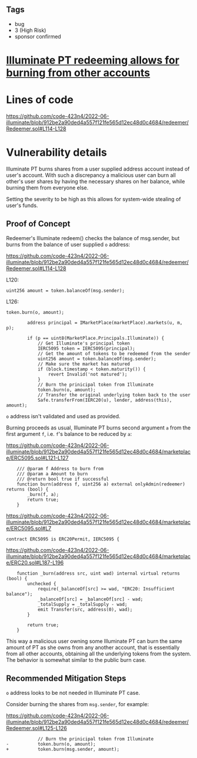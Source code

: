 ## Tags

- bug
- 3 (High Risk)
- sponsor confirmed

# [Illuminate PT redeeming allows for burning from other accounts](https://github.com/code-423n4/2022-06-illuminate-findings/issues/387) 

# Lines of code

https://github.com/code-423n4/2022-06-illuminate/blob/912be2a90ded4a557f121fe565d12ec48d0c4684/redeemer/Redeemer.sol#L114-L128


# Vulnerability details

Illuminate PT burns shares from a user supplied address account instead of user's account. With such a discrepancy a malicious user can burn all other's user shares by having the necessary shares on her balance, while burning them from everyone else.

Setting the severity to be high as this allows for system-wide stealing of user's funds.

## Proof of Concept

Redeemer's Illuminate redeem() checks the balance of msg.sender, but burns from the balance of user supplied `o` address:

https://github.com/code-423n4/2022-06-illuminate/blob/912be2a90ded4a557f121fe565d12ec48d0c4684/redeemer/Redeemer.sol#L114-L128

L120:

```solidity
uint256 amount = token.balanceOf(msg.sender);
```

L126:

```solidity
token.burn(o, amount);
```

```solidity
        address principal = IMarketPlace(marketPlace).markets(u, m, p);

        if (p == uint8(MarketPlace.Principals.Illuminate)) {
            // Get Illuminate's principal token
            IERC5095 token = IERC5095(principal);
            // Get the amount of tokens to be redeemed from the sender
            uint256 amount = token.balanceOf(msg.sender);
            // Make sure the market has matured
            if (block.timestamp < token.maturity()) {
                revert Invalid('not matured');
            }
            // Burn the prinicipal token from Illuminate
            token.burn(o, amount);
            // Transfer the original underlying token back to the user
            Safe.transferFrom(IERC20(u), lender, address(this), amount);
```

`o` address isn't validated and used as provided.

Burning proceeds as usual, Illuminate PT burns second argument `a` from the first argument `f`, i.e. `f`'s balance to be reduced by `a`:

https://github.com/code-423n4/2022-06-illuminate/blob/912be2a90ded4a557f121fe565d12ec48d0c4684/marketplace/ERC5095.sol#L121-L127

```solidity
    /// @param f Address to burn from
    /// @param a Amount to burn
    /// @return bool true if successful
    function burn(address f, uint256 a) external onlyAdmin(redeemer) returns (bool) {
        _burn(f, a);
        return true;
    }
```

https://github.com/code-423n4/2022-06-illuminate/blob/912be2a90ded4a557f121fe565d12ec48d0c4684/marketplace/ERC5095.sol#L7

```solidity
contract ERC5095 is ERC20Permit, IERC5095 {
```

https://github.com/code-423n4/2022-06-illuminate/blob/912be2a90ded4a557f121fe565d12ec48d0c4684/marketplace/ERC20.sol#L187-L196

```solidity
    function _burn(address src, uint wad) internal virtual returns (bool) {
        unchecked {
            require(_balanceOf[src] >= wad, "ERC20: Insufficient balance");
            _balanceOf[src] = _balanceOf[src] - wad;
            _totalSupply = _totalSupply - wad;
            emit Transfer(src, address(0), wad);
        }

        return true;
    }
```

This way a malicious user owning some Illuminate PT can burn the same amount of PT as she owns from any another account, that is essentially from all other accounts, obtaining all the underlying tokens from the system. The behavior is somewhat similar to the public burn case.

## Recommended Mitigation Steps

`o` address looks to be not needed in Illuminate PT case.

Consider burning the shares from `msg.sender`, for example:

https://github.com/code-423n4/2022-06-illuminate/blob/912be2a90ded4a557f121fe565d12ec48d0c4684/redeemer/Redeemer.sol#L125-L126

```solidity
            // Burn the prinicipal token from Illuminate
-           token.burn(o, amount);
+           token.burn(msg.sender, amount);
```

